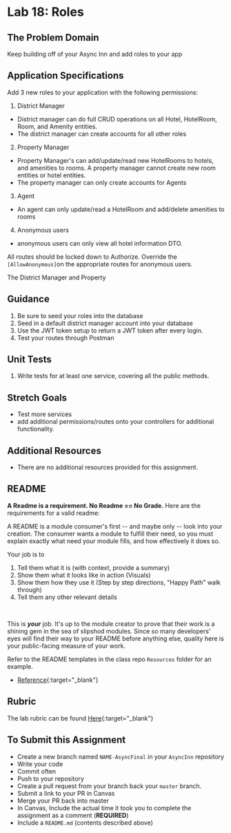 # Lab 18: Roles 

## The Problem Domain

Keep building off of your Async Inn and add roles to your app

## Application Specifications

Add 3 new roles to your application with the following permissions:

1. District Manager
- District manager can do full CRUD operations on all Hotel, HotelRoom, Room, and Amenity entities. 
- The district manager can create accounts for all other roles
2. Property Manager
- Property Manager's can add/update/read new HotelRooms to hotels, and amenities to rooms. A property manager cannot create new room entities or hotel entities. 
- The property manager can only create accounts for Agents
3. Agent
- An agent can only update/read a HotelRoom and add/delete amenities to rooms
4. Anonymous users
- anonymous users can only view all hotel information DTO. 

All routes should be locked down to Authorize. Override the `[AllowAnonymous]`on the appropriate routes for anonymous users. 

The District Manager and Property

## Guidance
1. Be sure to seed your roles into the database
2. Seed in a default district manager account into your database
3. Use the JWT token setup to return a JWT token after every login. 
4. Test your routes through Postman

## Unit Tests
1. Write tests for at least one service, covering all the public methods. 

## Stretch Goals
- Test more services
- add additional permissions/routes onto your controllers for additional functionality. 

## Additional Resources
- There are no additional resources provided for this assignment.

## README

**A Readme is a requirement. No Readme == No Grade.** 
Here are the requirements for a valid readme:

A README is a module consumer's first -- and maybe only -- look into your creation. The consumer wants a module to fulfill their need, so you must explain exactly what need your module fills, and how effectively it does so.

Your job is to

1. Tell them what it is (with context, provide a summary)
1. Show them what it looks like in action (Visuals)
1. Show them how they use it (Step by step directions, "Happy Path" walk through)
1. Tell them any other relevant details
<br />

This is ***your*** job. It's up to the module creator to prove that their work is a shining gem in the sea of slipshod modules. Since so many developers' eyes will find their way to your README before anything else, quality here is your public-facing measure of your work.

Refer to the README templates in the class repo `Resources` folder for an example. 
- [Reference](https://github.com/noffle/art-of-readme){:target="_blank"} 


## Rubric

The lab rubric can be found [Here](../../Resources/rubric){:target="_blank"} 

## To Submit this Assignment

- Create a new branch named `NAME-AsyncFinal` in your `AsyncInn` repository
- Write your code
- Commit often
- Push to your repository
- Create a pull request from your branch back your `master` branch.
- Submit a link to your PR in Canvas
- Merge your PR back into master
- In Canvas, Include the actual time it took you to complete the assignment as a comment (**REQUIRED**)
- Include a `README.md` (contents described above)